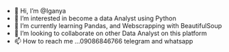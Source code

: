 - 👋 Hi, I’m @Iganya
- 👀 I’m interested in become a data Analyst using Python
- 🌱 I’m currently learning Pandas, and Webscrapping with BeautifulSoup
- 💞️ I’m looking to collaborate on other Data Analyst on this platform
- 📫 How to reach me ...09086846766 telegram and whatsapp

<!---
Iganya/Iganya is a ✨ special ✨ repository because its `README.md` (this file) appears on your GitHub profile.
You can click the Preview link to take a look at your changes.
--->

